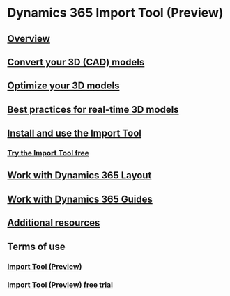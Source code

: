 # Dynamics 365 Import Tool (Preview)
## [Overview](index.md)
## [Convert your 3D (CAD) models](convert-models.md)
## [Optimize your 3D models](optimize-models.md)
## [Best practices for real-time 3D models](best-practices.md)
## [Install and use the Import Tool](import-tool.md)
### [Try the Import Tool free](try-import-tool-free.md)
## [Work with Dynamics 365 Layout](layout.md)
## [Work with Dynamics 365 Guides](guides.md)
## [Additional resources](additional-resources.md)
## Terms of use
### [Import Tool (Preview)](../legal/import-tool-license-terms.md)
### [Import Tool (Preview) free trial](../legal/import-tool-free-trial.md)
